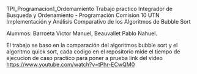 TPI_Programacion1_Ordemamiento
Trabajo practico Integrador de Busqueda y Ordenamiento - Programación Comision 10 UTN Implementación y Análisis Comparativo de los Algoritmos de Bubble Sort

Alummos: Barroeta Victor Manuel, Beauvallet Pablo Nahuel.

El trabajo se baso en la comparación del algoritmos bubble sort y el algoritmo quick sort, cada codigo en el repositorio mide el tiempo de ejecucion de caso practico para poner a prueba
link del video https://www.youtube.com/watch?v=tPhr-ECwQM0

